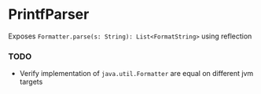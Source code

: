 # PrintfParser

Exposes `Formatter.parse(s: String): List<FormatString>` using reflection

### TODO
- Verify implementation of `java.util.Formatter` are equal on different jvm targets

